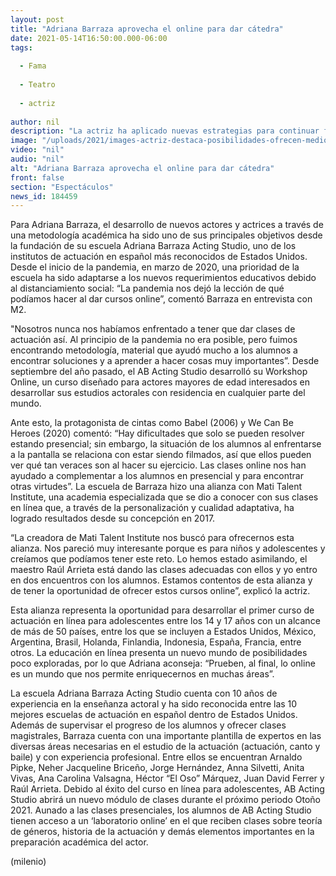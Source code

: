 ```yaml
---
layout: post
title: "Adriana Barraza aprovecha el online para dar cátedra"
date: 2021-05-14T16:50:00.000-06:00
tags:
  
  - Fama
  
  - Teatro
  
  - actriz
  
author: nil
description: "La actriz ha aplicado nuevas estrategias para continuar formando actores en su escuela Adriana Barraza Acting Studio durante la pandemia."
image: "/uploads/2021/images-actriz-destaca-posibilidades-ofrecen-medios.jpeg"
video: "nil"
audio: "nil"
alt: "Adriana Barraza aprovecha el online para dar cátedra"
front: false
section: "Espectáculos"
news_id: 184459
---
```


Para Adriana Barraza, el desarrollo de nuevos actores y actrices a través de una metodología académica ha sido uno de sus principales objetivos desde la fundación de su escuela Adriana Barraza Acting Studio, uno de los institutos de actuación en español más reconocidos de Estados Unidos. Desde el inicio de la pandemia, en marzo de 2020, una prioridad de la escuela ha sido adaptarse a los nuevos requerimientos educativos debido al distanciamiento social: “La pandemia nos dejó la lección de qué podíamos hacer al dar cursos online”, comentó Barraza en entrevista con M2. 

"Nosotros nunca nos habíamos enfrentado a tener que dar clases de actuación así. Al principio de la pandemia no era posible, pero fuimos encontrando metodología, material que ayudó mucho a los alumnos a encontrar soluciones y a aprender a hacer cosas muy importantes”. Desde septiembre del año pasado, el AB Acting Studio desarrolló su Workshop Online, un curso diseñado para actores mayores de edad interesados en desarrollar sus estudios actorales con residencia en cualquier parte del mundo. 

Ante esto, la protagonista de cintas como Babel (2006) y We Can Be Heroes (2020) comentó: “Hay dificultades que solo se pueden resolver estando presencial; sin embargo, la situación de los alumnos al enfrentarse a la pantalla se relaciona con estar siendo filmados, así que ellos pueden ver qué tan veraces son al hacer su ejercicio. Las clases online nos han ayudado a complementar a los alumnos en presencial y para encontrar otras virtudes”. La escuela de Barraza hizo una alianza con Mati Talent Institute, una academia especializada que se dio a conocer con sus clases en línea que, a través de la personalización y cualidad adaptativa, ha logrado resultados desde su concepción en 2017. 

“La creadora de Mati Talent Institute nos buscó para ofrecernos esta alianza. Nos pareció muy interesante porque es para niños y adolescentes y creíamos que podíamos tener este reto. Lo hemos estado asimilando, el maestro Raúl Arrieta está dando las clases adecuadas con ellos y yo entro en dos encuentros con los alumnos. Estamos contentos de esta alianza y de tener la oportunidad de ofrecer estos cursos online”, explicó la actriz. 

Esta alianza representa la oportunidad para desarrollar el primer curso de actuación en línea para adolescentes entre los 14 y 17 años con un alcance de más de 50 países, entre los que se incluyen a Estados Unidos, México, Argentina, Brasil, Holanda, Finlandia, Indonesia, España, Francia, entre otros. La educación en línea presenta un nuevo mundo de posibilidades poco exploradas, por lo que Adriana aconseja: “Prueben, al final, lo online es un mundo que nos permite enriquecernos en muchas áreas”. 

La escuela Adriana Barraza Acting Studio cuenta con 10 años de experiencia en la enseñanza actoral y ha sido reconocida entre las 10 mejores escuelas de actuación en español dentro de Estados Unidos. 
Además de supervisar el progreso de los alumnos y ofrecer clases magistrales, Barraza cuenta con una importante plantilla de expertos en las diversas áreas necesarias en el estudio de la actuación (actuación, canto y baile) y con experiencia profesional. Entre ellos se encuentran Arnaldo Pipke, Neher Jacqueline Briceño, Jorge Hernández, Anna Silvetti, Anita Vivas, Ana Carolina Valsagna, Héctor “El Oso” Márquez, Juan David Ferrer y Raúl Arrieta. 
Debido al éxito del curso en línea para adolescentes, AB Acting Studio abrirá un nuevo módulo de clases durante el próximo periodo Otoño 2021. Aunado a las clases presenciales, los alumnos de AB Acting Studio tienen acceso a un ‘laboratorio online’ en el que reciben clases sobre teoría de géneros, historia de la actuación y demás elementos importantes en la preparación académica del actor. 

(milenio)